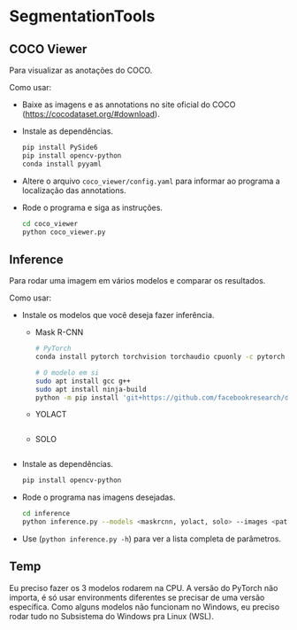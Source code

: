 # SegmentationTools

## COCO Viewer

Para visualizar as anotações do COCO.

Como usar:

* Baixe as imagens e as annotations no site oficial do COCO (https://cocodataset.org/#download).

* Instale as dependências.
    ```bash
    pip install PySide6
    pip install opencv-python
    conda install pyyaml
    ```

* Altere o arquivo `coco_viewer/config.yaml` para informar ao programa a localização das annotations.

* Rode o programa e siga as instruções.
    ```bash
    cd coco_viewer
    python coco_viewer.py
    ```

## Inference

Para rodar uma imagem em vários modelos e comparar os resultados.

Como usar:

* Instale os modelos que você deseja fazer inferência.

    * Mask R-CNN
        ```bash
        # PyTorch
        conda install pytorch torchvision torchaudio cpuonly -c pytorch

        # O modelo em si
        sudo apt install gcc g++
        sudo apt install ninja-build
        python -m pip install 'git+https://github.com/facebookresearch/detectron2.git'
        ```

    * YOLACT
        ```bash
        ```

    * SOLO
        ```bash
        ```

* Instale as dependências.
    ```bash
    pip install opencv-python
    ```

* Rode o programa nas imagens desejadas.
    ```bash
    cd inference
    python inference.py --models <maskrcnn, yolact, solo> --images <path1> <path2> <path3>
    ```

* Use (`python inference.py -h`) para ver a lista completa de parâmetros.



## Temp

Eu preciso fazer os 3 modelos rodarem na CPU. 
A versão do PyTorch não importa, é só usar environments diferentes se precisar de uma versão específica.
Como alguns modelos não funcionam no Windows, eu preciso rodar tudo no Subsistema do Windows pra Linux (WSL).